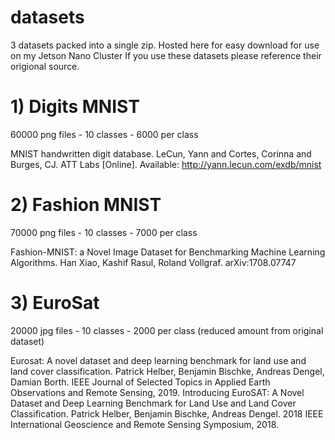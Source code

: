# datasets
3 datasets packed into a single zip. Hosted here for easy download for use on my Jetson Nano Cluster
If you use these datasets please reference their origional source.

# 1) Digits MNIST
60000 png files - 10 classes - 6000 per class

MNIST handwritten digit database. LeCun, Yann and Cortes, Corinna and Burges, CJ. ATT Labs [Online]. Available: http://yann.lecun.com/exdb/mnist

# 2) Fashion MNIST
70000 png files - 10 classes - 7000 per class

Fashion-MNIST: a Novel Image Dataset for Benchmarking Machine Learning Algorithms. Han Xiao, Kashif Rasul, Roland Vollgraf. arXiv:1708.07747


# 3) EuroSat
20000 jpg files - 10 classes - 2000 per class (reduced amount from original dataset)

Eurosat: A novel dataset and deep learning benchmark for land use and land cover classification. Patrick Helber, Benjamin Bischke, Andreas Dengel, Damian Borth. IEEE Journal of Selected Topics in Applied Earth Observations and Remote Sensing, 2019.
Introducing EuroSAT: A Novel Dataset and Deep Learning Benchmark for Land Use and Land Cover Classification. Patrick Helber, Benjamin Bischke, Andreas Dengel. 2018 IEEE International Geoscience and Remote Sensing Symposium, 2018.
